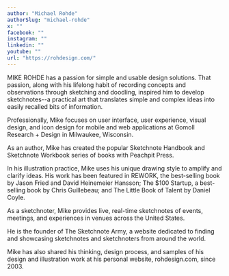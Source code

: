 ```yaml
---
author: "Michael Rohde"
authorSlug: "michael-rohde"
x: ""
facebook: ""
instagram: ""
linkedin: ""
youtube: ""
url: "https://rohdesign.com/"
---
```


MIKE ROHDE has a passion for simple and usable design solutions. That passion, along with his lifelong habit of recording concepts and observations through sketching and doodling, inspired him to develop sketchnotes--a practical art that translates simple and complex ideas into easily recalled bits of information.

Professionally, Mike focuses on user interface, user experience, visual design, and icon design for mobile and web applications at Gomoll Research + Design in Milwaukee, Wisconsin.

As an author, Mike has created the popular Sketchnote Handbook and Sketchnote Workbook series of books with Peachpit Press.

In his illustration practice, Mike uses his unique drawing style to amplify and clarify ideas. His work has been featured in REWORK, the best-selling book by Jason Fried and David Heinemeier Hansson; The $100 Startup, a best-selling book by Chris Guillebeau; and The Little Book of Talent by Daniel Coyle.

As a sketchnoter, Mike provides live, real-time sketchnotes of events, meetings, and experiences in venues across the United States.

He is the founder of The Sketchnote Army, a website dedicated to finding and showcasing sketchnotes and sketchnoters from around the world.

Mike has also shared his thinking, design process, and samples of his design and illustration work at his personal website, rohdesign.com, since 2003.
